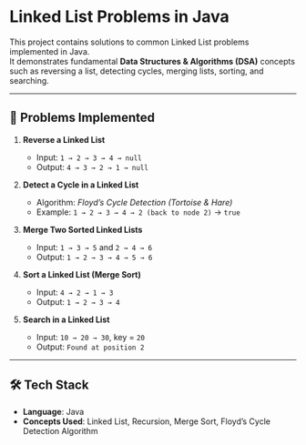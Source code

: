 # Linked List Problems in Java

This project contains solutions to common Linked List problems implemented in Java.  
It demonstrates fundamental **Data Structures & Algorithms (DSA)** concepts such as reversing a list, detecting cycles, merging lists, sorting, and searching.

---

## 📌 Problems Implemented
1. **Reverse a Linked List**  
   - Input: `1 → 2 → 3 → 4 → null`  
   - Output: `4 → 3 → 2 → 1 → null`  

2. **Detect a Cycle in a Linked List**  
   - Algorithm: *Floyd’s Cycle Detection (Tortoise & Hare)*  
   - Example: `1 → 2 → 3 → 4 → 2 (back to node 2)` → `true`  

3. **Merge Two Sorted Linked Lists**  
   - Input: `1 → 3 → 5` and `2 → 4 → 6`  
   - Output: `1 → 2 → 3 → 4 → 5 → 6`  

4. **Sort a Linked List (Merge Sort)**  
   - Input: `4 → 2 → 1 → 3`  
   - Output: `1 → 2 → 3 → 4`  

5. **Search in a Linked List**  
   - Input: `10 → 20 → 30`, key = `20`  
   - Output: `Found at position 2`  

---

## 🛠️ Tech Stack
- **Language**: Java  
- **Concepts Used**: Linked List, Recursion, Merge Sort, Floyd’s Cycle Detection Algorithm  

